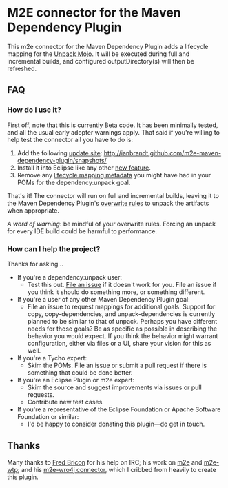 M2E connector for the Maven Dependency Plugin
=============================================

This m2e connector for the Maven Dependency Plugin adds a lifecycle mapping for the
[Unpack Mojo](http://maven.apache.org/plugins/maven-dependency-plugin/unpack-mojo.html).  It will be executed during
full and incremental builds, and configured outputDirectory(s) will then be refreshed.

## FAQ ##

### How do I use it? ###

First off, note that this is currently Beta code.  It has been minimally tested, and all the usual early adopter
warnings apply.  That said if you're willing to help test the connector all you have to do is:

1. Add the following [update site](http://help.eclipse.org/juno/topic/org.eclipse.platform.doc.user/tasks/tasks-127.htm?cp=0_3_15_5):
http://ianbrandt.github.com/m2e-maven-dependency-plugin/snapshots/
1. Install it into Eclipse like any other [new feature](http://help.eclipse.org/juno/topic/org.eclipse.platform.doc.user/tasks/tasks-124.htm?cp=0_3_15_1).
1. Remove any [lifecycle mapping metadata](http://wiki.eclipse.org/M2E_plugin_execution_not_covered#ignore_plugin_goal) you might have had in your POMs for the dependency:unpack goal.

That's it!  The connector will run on full and incremental builds, leaving it to the Maven Dependency Plugin's [overwrite rules](http://maven.apache.org/plugins/maven-dependency-plugin/usage.html#aOverwrite_Rules) to unpack the artifacts when appropriate.

_A word of warning_: be mindful of your overwrite rules.  Forcing an unpack for every IDE build could be harmful to performance.

### How can I help the project? ###

Thanks for asking...

* If you're a dependency:unpack user:
	* Test this out.  [File an issue](https://github.com/ianbrandt/m2e-maven-dependency-plugin/issues) if it doesn't
	work for you.  File an issue if you think it should do something more, or something different.
* If you're a user of any other Maven Dependency Plugin goal:
	* File an issue to request mappings for additional goals.  Support for copy, copy-dependencies, and
	unpack-dependencies is currently planned to be similar to that of unpack.  Perhaps you have different needs for
	those goals?  Be as specific as possible in describing the behavior you would expect.  If you think the behavior
	might warrant configuration, either via files or a UI, share your vision for this as well.
* If you're a Tycho expert:
	* Skim the POMs.  File an issue or submit a pull request if there is something that could be done better.
* If you're an Eclipse Plugin or m2e expert:
	* Skim the source and suggest improvements via issues or pull requests.
	* Contribute new test cases.
* If you're a representative of the Eclipse Foundation or Apache Software Foundation or similar:
	* I'd be happy to consider donating this plugin&mdash;do get in touch.

## Thanks ##

Many thanks to [Fred Bricon](https://community.jboss.org/people/fbricon "Fred Bricon at JBoss") for his help on IRC;
his work on [m2e](http://www.eclipse.org/m2e/) and [m2e-wtp](http://www.eclipse.org/m2e-wtp/); and his
[m2e-wro4j connector](https://github.com/jbosstools/m2e-wro4j), which I cribbed from heavily to create this plugin.

